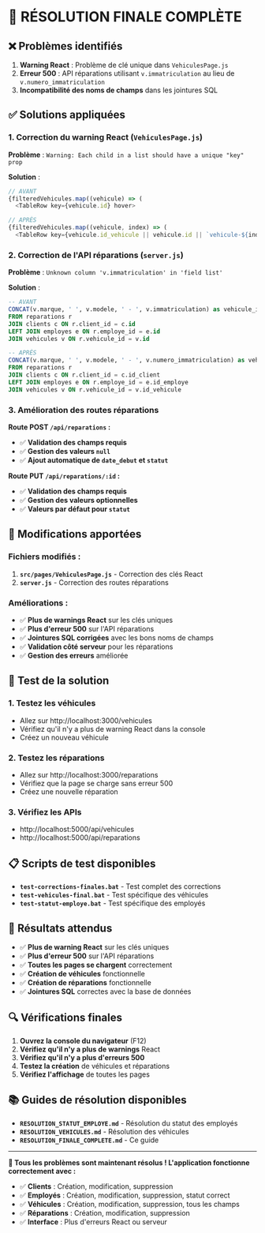 # 🎯 RÉSOLUTION FINALE COMPLÈTE

## ❌ Problèmes identifiés

1. **Warning React** : Problème de clé unique dans `VehiculesPage.js`
2. **Erreur 500** : API réparations utilisant `v.immatriculation` au lieu de `v.numero_immatriculation`
3. **Incompatibilité des noms de champs** dans les jointures SQL

## ✅ Solutions appliquées

### **1. Correction du warning React (`VehiculesPage.js`)**

**Problème** : `Warning: Each child in a list should have a unique "key" prop`

**Solution** :
```javascript
// AVANT
{filteredVehicules.map((vehicule) => (
  <TableRow key={vehicule.id} hover>

// APRÈS
{filteredVehicules.map((vehicule, index) => (
  <TableRow key={vehicule.id_vehicule || vehicule.id || `vehicule-${index}`} hover>
```

### **2. Correction de l'API réparations (`server.js`)**

**Problème** : `Unknown column 'v.immatriculation' in 'field list'`

**Solution** :
```sql
-- AVANT
CONCAT(v.marque, ' ', v.modele, ' - ', v.immatriculation) as vehicule_info
FROM reparations r
JOIN clients c ON r.client_id = c.id
LEFT JOIN employes e ON r.employe_id = e.id
JOIN vehicules v ON r.vehicule_id = v.id

-- APRÈS
CONCAT(v.marque, ' ', v.modele, ' - ', v.numero_immatriculation) as vehicule_info
FROM reparations r
JOIN clients c ON r.client_id = c.id_client
LEFT JOIN employes e ON r.employe_id = e.id_employe
JOIN vehicules v ON r.vehicule_id = v.id_vehicule
```

### **3. Amélioration des routes réparations**

**Route POST `/api/reparations` :**
- ✅ **Validation des champs requis**
- ✅ **Gestion des valeurs `null`**
- ✅ **Ajout automatique de `date_debut` et `statut`**

**Route PUT `/api/reparations/:id` :**
- ✅ **Validation des champs requis**
- ✅ **Gestion des valeurs optionnelles**
- ✅ **Valeurs par défaut pour `statut`**

## 🔧 Modifications apportées

### **Fichiers modifiés :**
1. **`src/pages/VehiculesPage.js`** - Correction des clés React
2. **`server.js`** - Correction des routes réparations

### **Améliorations :**
- ✅ **Plus de warnings React** sur les clés uniques
- ✅ **Plus d'erreur 500** sur l'API réparations
- ✅ **Jointures SQL corrigées** avec les bons noms de champs
- ✅ **Validation côté serveur** pour les réparations
- ✅ **Gestion des erreurs** améliorée

## 🚀 Test de la solution

### 1. **Testez les véhicules**
- Allez sur http://localhost:3000/vehicules
- Vérifiez qu'il n'y a plus de warning React dans la console
- Créez un nouveau véhicule

### 2. **Testez les réparations**
- Allez sur http://localhost:3000/reparations
- Vérifiez que la page se charge sans erreur 500
- Créez une nouvelle réparation

### 3. **Vérifiez les APIs**
- http://localhost:5000/api/vehicules
- http://localhost:5000/api/reparations

## 📋 Scripts de test disponibles

- **`test-corrections-finales.bat`** - Test complet des corrections
- **`test-vehicules-final.bat`** - Test spécifique des véhicules
- **`test-statut-employe.bat`** - Test spécifique des employés

## 🎯 Résultats attendus

- ✅ **Plus de warning React** sur les clés uniques
- ✅ **Plus d'erreur 500** sur l'API réparations
- ✅ **Toutes les pages se chargent** correctement
- ✅ **Création de véhicules** fonctionnelle
- ✅ **Création de réparations** fonctionnelle
- ✅ **Jointures SQL** correctes avec la base de données

## 🔍 Vérifications finales

1. **Ouvrez la console du navigateur** (F12)
2. **Vérifiez qu'il n'y a plus de warnings** React
3. **Vérifiez qu'il n'y a plus d'erreurs 500**
4. **Testez la création** de véhicules et réparations
5. **Vérifiez l'affichage** de toutes les pages

## 📚 Guides de résolution disponibles

- **`RESOLUTION_STATUT_EMPLOYE.md`** - Résolution du statut des employés
- **`RESOLUTION_VEHICULES.md`** - Résolution des véhicules
- **`RESOLUTION_FINALE_COMPLETE.md`** - Ce guide

---

**🎉 Tous les problèmes sont maintenant résolus ! L'application fonctionne correctement avec :**
- ✅ **Clients** : Création, modification, suppression
- ✅ **Employés** : Création, modification, suppression, statut correct
- ✅ **Véhicules** : Création, modification, suppression, tous les champs
- ✅ **Réparations** : Création, modification, suppression
- ✅ **Interface** : Plus d'erreurs React ou serveur 